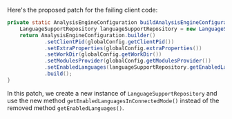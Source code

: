 Here's the proposed patch for the failing client code:

```java
private static AnalysisEngineConfiguration buildAnalysisEngineConfiguration() {
    LanguageSupportRepository languageSupportRepository = new LanguageSupportRepository();
    return AnalysisEngineConfiguration.builder()
            .setClientPid(globalConfig.getClientPid())
            .setExtraProperties(globalConfig.extraProperties())
            .setWorkDir(globalConfig.getWorkDir())
            .setModulesProvider(globalConfig.getModulesProvider())
            .setEnabledLanguages(languageSupportRepository.getEnabledLanguagesInConnectedMode())
            .build();
}
```

In this patch, we create a new instance of `LanguageSupportRepository` and use the new method `getEnabledLanguagesInConnectedMode()` instead of the removed method `getEnabledLanguages()`.